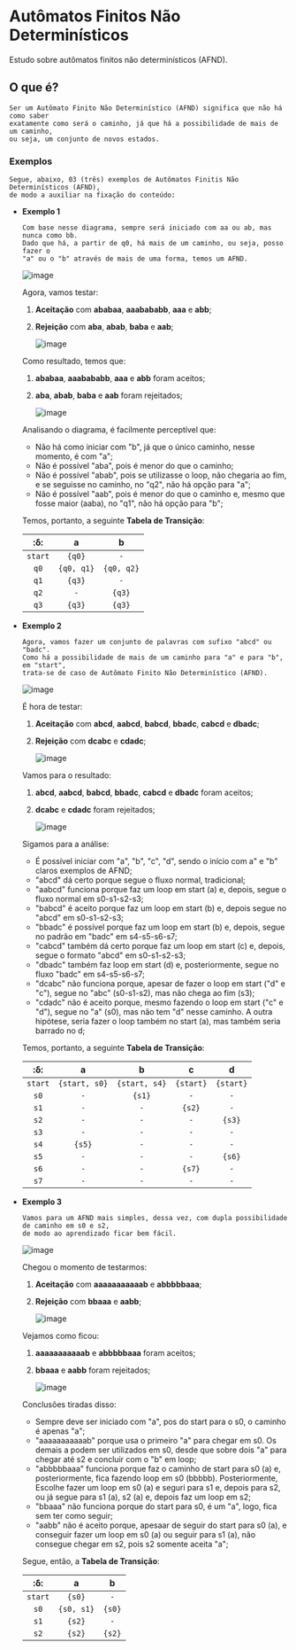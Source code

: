 # Autômatos Finitos Não Determinísticos
Estudo sobre autômatos finitos não determinísticos (AFND).


## O que é?

	Ser um Autômato Finito Não Determinístico (AFND) significa que não há como saber
 	exatamente como será o caminho, já que há a possibilidade de mais de um caminho,
 	ou seja, um conjunto de novos estados.

### Exemplos
	Segue, abaixo, 03 (três) exemplos de Autômatos Finitis Não Determinísticos (AFND),
 	de modo a auxiliar na fixação do conteúdo:

* **Exemplo 1**

	  Com base nesse diagrama, sempre será iniciado com aa ou ab, mas nunca como bb.
	  Dado que há, a partir de q0, há mais de um caminho, ou seja, posso fazer o
	  "a" ou o "b" através de mais de uma forma, temos um AFND.
  
	 ![image](https://github.com/dgomp/automatos/assets/52968011/3a9a0f95-0994-4d0f-9f58-b94888e4a7a5)

  Agora, vamos testar:
    1. **Aceitação** com **ababaa**, **aaabababb**, **aaa** e **abb**;
    2. **Rejeição** com **aba**, **abab**, **baba** e **aab**;
 
       ![image](https://github.com/dgomp/automatos/assets/52968011/9a590ff4-553c-4a31-839b-c5d080ba7c6c)

  Como resultado, temos que:
    1. **ababaa**, **aaabababb**, **aaa** e **abb** foram aceitos;
    2. **aba**, **abab**, **baba** e **aab** foram rejeitados;
 
       ![image](https://github.com/dgomp/automatos/assets/52968011/8312cca7-4a40-439b-abda-c84dc9b4ef9f)

  Analisando o diagrama, é facilmente perceptível que:
    * Não há como iniciar com "b", já que o único caminho, nesse momento, é com "a";
    * Não é possível "aba", pois é menor do que o caminho;
    * Não é possível "abab", pois se utilizasse o loop, não chegaria ao fim, e se seguisse no caminho, no "q2", não há opção para "a";
    * Não é possível "aab", pois é menor do que o caminho e, mesmo que fosse maior (aaba), no "q1", não há opção para "b";

  Temos, portanto, a seguinte **Tabela de Transição**:

    |   :δ:   |      a     |      b     |
    | :-----: | :--------: | :--------: |
    | `start` |   `{q0}`   |    `-`     |
    | `q0`    | `{q0, q1}` | `{q0, q2}` |
    | `q1`    |    `{q3}`  |    `-`     |
    | `q2`    |    `-`     |   `{q3}`   |
    | `q3`    |   `{q3}`   |   `{q3}`   |


* **Exemplo 2**
  
	  Agora, vamos fazer um conjunto de palavras com sufixo "abcd" ou "badc".
	  Como há a possibilidade de mais de um caminho para "a" e para "b", em "start",
	  trata-se de caso de Autômato Finito Não Determinístico (AFND).

	 ![image](https://github.com/dgomp/automatos/assets/52968011/9fda0a3c-6309-4c35-8635-0ef2668c3f38)

  É hora de testar:
    1. **Aceitação** com **abcd**, **aabcd**, **babcd**, **bbadc**, **cabcd** e **dbadc**;
    2. **Rejeição** com **dcabc** e **cdadc**;
 
       ![image](https://github.com/dgomp/automatos/assets/52968011/817f73d7-3e61-4778-8747-1e07c09f7f36)

  Vamos para o resultado:
    1. **abcd**, **aabcd**, **babcd**, **bbadc**, **cabcd** e **dbadc** foram aceitos;
    2. **dcabc** e **cdadc** foram rejeitados;

       ![image](https://github.com/dgomp/automatos/assets/52968011/3bcc7303-e3d8-44c7-b4e7-5e6c76aa5fca)

  Sigamos para a análise:
    * É possível iniciar com "a", "b", "c", "d", sendo o início com a" e "b" claros exemplos de AFND;
    * "abcd" dá certo porque segue o fluxo normal, tradicional;
    * "aabcd" funciona porque faz um loop em start (a) e, depois, segue o fluxo normal em s0-s1-s2-s3;
    * "babcd" é aceito porque faz um loop em start (b) e, depois segue no "abcd" em s0-s1-s2-s3;
    * "bbadc" é possível porque faz um loop em start (b) e, depois, segue no padrão em "badc" em s4-s5-s6-s7;
    * "cabcd" também dá certo porque faz um loop em start (c) e, depois, segue o formato "abcd" em s0-s1-s2-s3;
    * "dbadc" também faz loop em start (d) e, posteriormente, segue no fluxo "badc" em s4-s5-s6-s7;
    * "dcabc" não funciona porque, apesar de fazer o loop em start ("d" e "c"), segue no "abc" (s0-s1-s2), mas não chega ao fim (s3);
    * "cdadc" não é aceito porque, mesmo fazendo o loop em start ("c" e "d"), segue no "a" (s0), mas não tem "d" nesse caminho. A outra hipótese, seria fazer o loop também no start (a), mas também seria barrado no d;


  Temos, portanto, a seguinte **Tabela de Transição**:

    |   :δ:   |        a      |       b       |      c     |      d     |
    | :-----: | :-----------: | :-----------: | :--------: | :--------: |
    | `start` | `{start, s0}` | `{start, s4}` | `{start}`  | `{start}`  |
    | `s0`    |      `-`      |     `{s1}`    |    `-`     |    `-`     |
    | `s1`    |      `-`      |      `-`      |   `{s2}`   |    `-`     |
    | `s2`    |      `-`      |      `-`      |    `-`     |   `{s3}`   |
    | `s3`    |      `-`      |      `-`      |    `-`     |    `-`     |
    | `s4`    |     `{s5}`    |      `-`      |    `-`     |    `-`     |
    | `s5`    |      `-`      |      `-`      |    `-`     |   `{s6}`   |
    | `s6`    |      `-`      |      `-`      |   `{s7}`   |    `-`     |
    | `s7`    |      `-`      |      `-`      |    `-`     |    `-`     |


* **Exemplo 3**
  
	  Vamos para um AFND mais simples, dessa vez, com dupla possibilidade de caminho em s0 e s2,
	  de modo ao aprendizado ficar bem fácil.

  
	 ![image](https://github.com/dgomp/automatos/assets/52968011/0b0081cc-595c-43f1-955c-65713950ad3d)

  Chegou o momento de testarmos:
    1. **Aceitação** com **aaaaaaaaaaab** e **abbbbbaaa**;
    2. **Rejeição** com **bbaaa** e **aabb**;
 
       ![image](https://github.com/dgomp/automatos/assets/52968011/e6756b2a-f3f7-47ce-aaf7-36b3ac2a8f13)

  Vejamos como ficou:
    1. **aaaaaaaaaaab** e **abbbbbaaa** foram aceitos;
    2. **bbaaa** e **aabb** foram rejeitados;

       ![image](https://github.com/dgomp/automatos/assets/52968011/8322d097-4f90-4b5e-9ea7-6ba64dc9115c)

  Conclusões tiradas disso:
    * Sempre deve ser iniciado com "a", pos do start para o s0, o caminho é apenas "a";
    * "aaaaaaaaaaab" porque usa o primeiro "a" para chegar em s0. Os demais a podem ser utilizados em s0, desde que sobre dois "a" para chegar até s2 e concluir com o "b" em loop;
    * "abbbbbaaa" funciona porque faz o caminho de start para s0 (a) e, posteriormente, fica fazendo loop em s0 (bbbbb). Posteriormente, Escolhe fazer um loop em s0 (a) e seguri para s1 e, depois para s2, ou já segue para s1 (a), s2 (a) e, depois faz um loop em s2;
    * "bbaaa" não funciona porque do start para s0, é um "a", logo, fica sem ter como seguir;
    * "aabb" não é aceito porque, apesaar de seguir do start para s0 (a), e conseguir fazer um loop em s0 (a) ou seguir para s1 (a), não consegue chegar em s2, pois s2 somente aceita "a";


  Segue, então, a **Tabela de Transição**:

    |   :δ:   |      a     |    b   |
    | :-----: | :--------: | :----: |
    | `start` |   `{s0}`   |   `-`  |
    | `s0`    | `{s0, s1}` | `{s0}` |
    | `s1`    |   `{s2}`   |   `-`  |
    | `s2`    |   `{s2}`   | `{s2}` |

